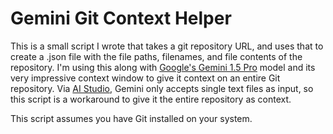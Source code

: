 # Gemini Git Context Helper
This is a small script I wrote that takes a git repository URL, and uses that to create a .json file with the file paths, filenames, and file contents of the repository. I'm using this along with [Google's Gemini 1.5 Pro](https://blog.google/technology/ai/google-gemini-next-generation-model-february-2024/#gemini-15) model and its very impressive context window to give it context on an entire Git repository. Via [AI Studio](https://aistudio.google.com), Gemini only accepts single text files as input, so this script is a workaround to give it the entire repository as context.

This script assumes you have Git installed on your system.